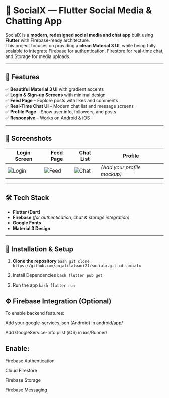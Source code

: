 # 📱 SocialX — Flutter Social Media & Chatting App

SocialX is a **modern, redesigned social media and chat app** built using **Flutter** with Firebase-ready architecture.  
This project focuses on providing a **clean Material 3 UI**, while being fully scalable to integrate Firebase for authentication, Firestore for real-time chat, and Storage for media uploads.

---

## 🚀 Features
✅ **Beautiful Material 3 UI** with gradient accents  
✅ **Login & Sign-up Screens** with minimal design  
✅ **Feed Page** – Explore posts with likes and comments  
✅ **Real-Time Chat UI** – Modern chat list and message screens  
✅ **Profile Page** – Show user info, followers, and posts  
✅ **Responsive** – Works on Android & iOS  

---

## 📸 Screenshots
| Login Screen | Feed Page | Chat List | Profile |
|-------------|-----------|-----------|---------|
| ![Login](assets/screenshots/mockup_login.png) | ![Feed](assets/screenshots/mockup_feed.png) | ![Chat](assets/screenshots/mockup_chat.png) | *(Add your profile mockup)* |

---

## 🛠️ Tech Stack
- **Flutter (Dart)**
- **Firebase** *(for authentication, chat & storage integration)*
- **Google Fonts**
- **Material 3 Design**

---

## 🔧 Installation & Setup
1. **Clone the repository**
``bash
git clone https://github.com/anjalilalwani21/socialx.git
cd socialx``

2. Install Dependencies
``bash
flutter pub get``

3. Run the app
``bash
flutter run``

## ⚙️ Firebase Integration (Optional)

To enable backend features:

Add your google-services.json (Android) in android/app/

Add GoogleService-Info.plist (iOS) in ios/Runner/

## Enable:

Firebase Authentication

Cloud Firestore

Firebase Storage

Firebase Messaging
